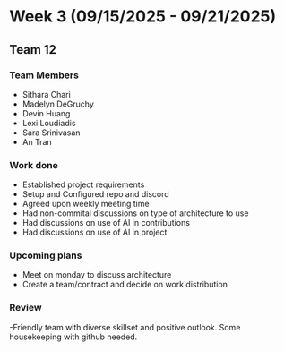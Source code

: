 # Week 3 (09/15/2025 - 09/21/2025)

## Team 12

### Team Members

- Sithara Chari
- Madelyn DeGruchy
- Devin Huang
- Lexi Loudiadis
- Sara Srinivasan
- An Tran

### Work done

- Established project requirements
- Setup and Configured repo and discord
- Agreed upon weekly meeting time
- Had non-commital discussions on type of architecture to use
- Had discussions on use of AI in contributions
- Had discussions on use of AI in project

### Upcoming plans

- Meet on monday to discuss architecture
- Create a team/contract and decide on work distribution

### Review

-Friendly team with diverse skillset and positive outlook. Some housekeeping with github needed.